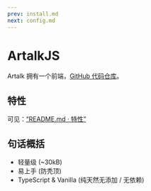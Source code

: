 ```yaml
---
prev: install.md
next: config.md
---
```


# ArtalkJS

Artalk 拥有一个前端，[GitHub 代码仓库](https://github.com/ArtalkJS/Artalk)。

## 特性

可见：[“README.md · 特性”](https://github.com/ArtalkJS/Artalk#%E7%89%B9%E6%80%A7)

## 句话概括

- 轻量级 (~30kB)
- 易上手 (防秃顶)
- TypeScript & Vanilla (纯天然无添加 / 无依赖)

<!-- ## 长篇大论

Artalk 的前端是重磅戏，它采用 TypeScript + Vite 编写，原生纯净无添加，不依赖于任何前端框架。

它体小精悍，得益于我们使用原生 DOM 操作，Artalk 的文件体积十分小巧，功能却非常完整。

您可以随意将 Artalk 置入任何位置，与 Vue, React, Svelte 项目紧密友好地结合。

开发时，我们考虑到 Artalk 的业务拓展能力，留有许多向外部暴露的 hooks，有助于完成你的预期需求。

它同时编译成几个版本，例如 UMD 版能够兼顾多种前端环境下运行。

CSS 方面，我们采用 Shadow DOM 特性对样式进行隔离处理，不污染页面样式且不被污染。

Vite 这样的下一代开发工具，为开发者创造了一个良好的编程体验，编译和热加载速度飞起。 -->
